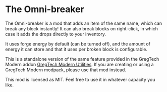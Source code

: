 The Omni-breaker
=======

The Omni-breaker is a mod that adds an item of the same name, which can break any block instantly!
It can also break blocks on right-click, in which case it adds the drops directly to your inventory.

It uses forge energy by default (can be turned off), and the amount of energy it can store and that it uses per broken
block is configurable.

This is a standalone version of the same feature provided in the GregTech Modern addon [GregTech Modern Utilities](https://www.curseforge.com/minecraft/mc-mods/gregtech-modern-utilities).
If you are creating or using a GregTech Modern modpack, please use that mod instead.

This mod is licensed as MIT. Feel free to use it in whatever capacity you like.
